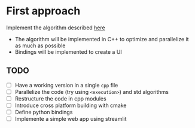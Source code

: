 # First approach

Implement the algorithm described [here](https://www.sciencedirect.com/science/article/abs/pii/S0360835207000678?via%3Dihub)
- The algorithm will be implemented in C++ to optimize and parallelize it as
  much as possible
- Bindings will be implemented to create a UI


## TODO

- [ ] Have a working version in a single `cpp` file
- [ ] Parallelize the code (try using `<execution>`) and std algorithms
- [ ] Restructure the code in cpp modules
- [ ] Introduce cross platform building with cmake
- [ ] Define python bindings
- [ ] Implemente a simple web app using streamlit
